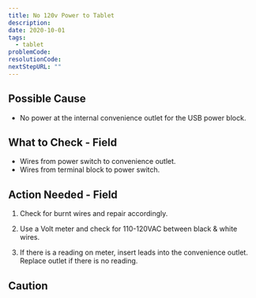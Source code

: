 ```yaml
---
title: No 120v Power to Tablet
description:
date: 2020-10-01
tags:
  - tablet
problemCode: 
resolutionCode: 
nextStepURL: ""
---
```

## Possible Cause

- No power at the internal convenience outlet for the USB power block.

## What to Check - Field

- Wires from power switch to convenience outlet.
- Wires from terminal block to power switch.

## Action Needed - Field

1) Check for burnt wires and repair accordingly.

2) Use a Volt meter and check for 110-120VAC between black & white wires.

3) If there is a reading on meter, insert leads into the convenience outlet. Replace outlet if there is no reading.

## Caution
